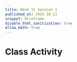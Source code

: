 ```yaml
---
title: Week 11 Session 1
published_at: 2024-10-11
snippet: Wireframe
disable_html_sanitization: true
allow_math: true
---
```


# Class Activity


